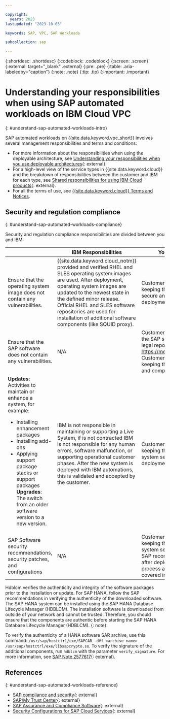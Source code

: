```yaml
---

copyright:
  years: 2023
lastupdated: "2023-10-05"

keywords: SAP, VPC, SAP Workloads

subcollection: sap

---
```


{:shortdesc: .shortdesc}
{:codeblock: .codeblock}
{:screen: .screen}
{:external: target="_blank" .external}
{:pre: .pre}
{:table: .aria-labeledby="caption"}
{:note: .note}
{:tip: .tip}
{:important: .important}

# Understanding your responsibilities when using SAP automated workloads on IBM Cloud VPC
{: #understand-sap-automated-workloads-intro}

SAP automated workloads on {{site.data.keyword.vpc_short}} involves several management responsibilities and terms and conditions:

   * For more information about the responsibilities when using the deployable architecture, see [Understanding your responsibilities when you use deployable architectures](https://cloud.ibm.com/docs/secure-enterprise?topic=secure-enterprise-responsibilities-deployable-architectures){: external}.
   * For a high-level view of the service types in {{site.data.keyword.cloud}} and the breakdown of responsibilities between the customer and IBM for each type, see [Shared responsibilities for using IBM Cloud products](https://cloud.ibm.com/docs/overview?topic=overview-shared-responsibilities){: external}.
   * For all the terms of use, see [{{site.data.keyword.cloud}} Terms and Notices](/docs/overview/terms-of-use?topic=overview-terms).

## Security and regulation compliance
{: #understand-sap-automated-workloads-compliance}

Security and regulation compliance responsibilities are divided between you and IBM:

|     |IBM Responsibilities	|Your Responsibilities|
|-----|-----|-----|
|Ensure that the operating system image does not contain any vulnerabilities.|{{site.data.keyword.cloud_notm}} provided and verified RHEL and SLES operating system images are used. After deployment, operating system images are updated to the newest state in the defined minor release. Official RHEL and SLES software repositories are used for installation of additional software components (like SQUID proxy).|Customer is responsible for keeping the operating system secure and compliant after deployment.|
|Ensure that the SAP software does not contain any vulnerabilities.|N/A	|Customer is responsible to provide the SAP software only from SAP legal repositories: https://me.sap.com/softwarecenter. Customer is responsible for keeping the SAP software secure and compliant after deployment.|
|**Updates**: Activities to maintain or enhance a system, for example: <ul><li> Installing enhancement packages</li> <li> Installing add-ons</li> <li>Applying support package stacks or support packages</li> **Upgrades**: The switch from an older software version to a new version.|IBM is not responsible in maintaining or supporting a Live System, if is not contracted IBM is not responsible for any human errors, software malfunction, or supporting operational customer phases. After the new system is deployed with IBM automations, this is validated and accepted by the customer.|Customer is responsible for keeping the SAP live/operational system secure and compliant after deployment.|
|SAP Software security recommendations, security patches, and configurations|N/A|Customer is responsible for keeping the SAP live/operational system secure and configured with SAP recommended security notes after deployment completes. The process and procedures are covered in the References section.|

Hdblcm verifies the authenticity and integrity of the software packages prior to the installation or update. For SAP HANA, follow the SAP recommendations in verifying the authenticity of the downloaded software. The SAP HANA system can be installed using the SAP HANA Database Lifecycle Manager (HDBLCM). The installation software is downloaded from outside of your network and cannot be trusted. Therefore, you should ensure that the components are authentic before starting the SAP HANA Database Lifecycle Manager (HDBLCM).
{: note}

To verify the authenticity of a HANA software SAR archive, use this command:
`/usr/sap/hostctrl/exe/SAPCAR -dVf <archive name> /usr/sap/hostctrl/exe/libsapcrypto.so`.
To verify the signature of the additional components, run `hdblcm` with the parameter `verify_signature`. For more information, see [SAP Note 2577617](https://me.sap.com/notes/2577617){: external}.

## References
{: #understand-sap-automated-workloads-reference}

* [SAP compliance and security](https://www.sap.com/about/trust-center/certification-compliance.html){: external}
* [SAP/My Trust Center](https://support.sap.com/en/my-support/trust-center/tools-information.html){: external}
* [SAP Assurance and Compliance Software](https://help.sap.com/docs/acs){: external}
* [Security Configurations for SAP Cloud Services](https://www.sap.com/documents/2022/12/7616adbb-547e-0010-bca6-c68f7e60039b.html){: external}

